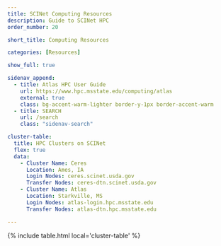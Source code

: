 ```yaml
---
title: SCINet Computing Resources
description: Guide to SCINet HPC
order_number: 20

short_title: Computing Resources

categories: [Resources]

show_full: true

sidenav_append:
  - title: Atlas HPC User Guide
    url: https://www.hpc.msstate.edu/computing/atlas
    external: true
    class: bg-accent-warm-lighter border-y-1px border-accent-warm
  - title: SEARCH
    url: /search
    class: "sidenav-search"

cluster-table:
  title: HPC Clusters on SCINet
  flex: true
  data:
    - Cluster Name: Ceres
      Location: Ames, IA
      Login Nodes: ceres.scinet.usda.gov
      Transfer Nodes: ceres-dtn.scinet.usda.gov
    - Cluster Name: Atlas
      Location: Starkville, MS
      Login Nodes: atlas-login.hpc.msstate.edu
      Transfer Nodes: atlas-dtn.hpc.msstate.edu

---
```


{% include table.html local='cluster-table' %}

<!--excerpt-->
